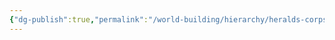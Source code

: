 ```yaml
---
{"dg-publish":true,"permalink":"/world-building/hierarchy/heralds-corps/factions/explorers/wildlife-observers-faction/"}
---
```


